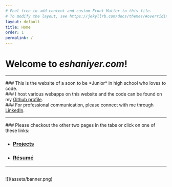 ```yaml
---
# Feel free to add content and custom Front Matter to this file.
# To modify the layout, see https://jekyllrb.com/docs/themes/#overriding-theme-defaults
layout: default
title: Home
order: 1
permalink: /
---
```


# **Welcome to *eshaniyer.com*!**
<hr>
### This is the website of a soon to be *Junior* in high school who loves to code.
<br>
### I host various webapps on this website and the code can be found on my <a href="https://www.github.com/Nazchanel" target="_blank">Github profile</a>.
<br>
### For professional communication, please connect with me through <a href="https://www.linkedin.com/in/kulfieshan" target="_blank">LinkedIn</a>.
<hr>
### Please checkout the other two pages in the tabs or click on one of these links:

- ### [Projects](/projects/)
- ### [Résumé](/resume/)
<hr>
<br>
![](assets/banner.png)